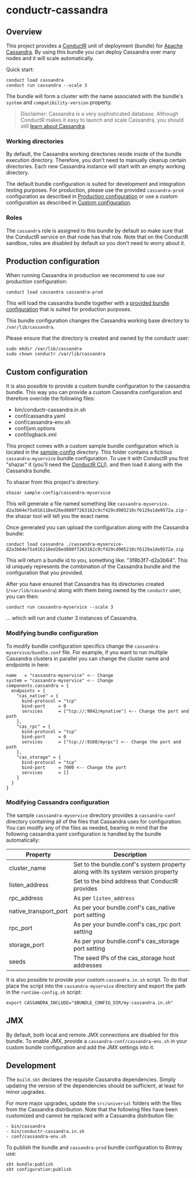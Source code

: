 # conductr-cassandra

## Overview

This project provides a [ConductR](http://conductr.typesafe.com) unit of deployment (bundle) for [Apache Cassandra](http://cassandra.apache.org/). By using this bundle you can deploy Cassandra over many nodes and it will scale automatically.

Quick start:

```
conduct load cassandra
conduct run cassandra --scale 3
```

The bundle will form a cluster with the name associated with the bundle's `system` and `compatibility-version` property.

> Disclaimer: Cassandra is a very sophisticated database. Although ConductR makes it easy to launch and scale Cassandra, you should still [learn about Cassandra](http://www.tutorialspoint.com/cassandra/).

### Working directories

By default, the Cassandra working directories reside inside of the bundle execution directory. Therefore, you don't need to manually cleanup certain directories. Each new Cassandra instance will start with an empty working directory.

The default bundle configuration is suited for development and integration testing purposes. For production, please use the provided `cassandra-prod` configuration as described in [Production configuration](#production-configuration) or use a custom configuration as described in [Custom configuration](#custom-configuration).

### Roles

The `cassandra` role is assigned to this bundle by default so make sure that the ConductR service on that node has that role. Note that on the ConductR sandbox, roles are disabled by default so you don't need to worry about it.

## Production configuration

When running Cassandra in production we recommend to use our production configuration:

```
conduct load cassandra cassandra-prod
```

This will load the cassandra bundle together with a [provided bundle configuration](https://github.com/typesafehub/conductr-cassandra/tree/master/src/universal/bundle-configuration/cassandra-prod) that is suited for production purposes.

This bundle configuration changes the Cassandra working base directory to `/var/lib/cassandra`.

Please ensure that the directory is created and owned by the conductr user:

```
sudo mkdir /var/lib/cassandra
sudo chown conductr /var/lib/cassandra
```

## Custom configuration

It is also possible to provide a custom bundle configuration to the cassandra bundle. This way you can provide a custom Cassandra configuration and therefore override the following files:
- bin/conductr-cassandra.in.sh
- conf/cassandra.yaml
- conf/cassandra-env.sh
- conf/jvm.options
- conf/logback.xml

This project comes with a custom sample bundle configuration which is located in the [sample-config](https://github.com/typesafehub/conductr-cassandra/tree/master/sample-config) directory. This folder contains a fictious `cassandra-myservice` bundle configuration. To use it with ConductR you first "shazar" it (you'll need the [ConductR CLI](https://github.com/typesafehub/conductr-cli#command-line-interface-cli-for-typesafe-conductr)), and then load it along with the Cassandra bundle. 

To shazar from this project's directory:

```
shazar sample-config/cassandra-myservice
```

This will generate a file named something like `cassandra-myservice-d2a3b64e75a916118ed26ed880f7263162c9cf429cd905210cf6129a1de9572a.zip` - the shazar tool will tell you the exact name.

Once generated you can upload the configuration along with the Cassandra bundle:

```
conduct load cassandra ./cassandra-myservice-d2a3b64e75a916118ed26ed880f7263162c9cf429cd905210cf6129a1de9572a.zip
```

This will return a bundle id to you, something like: "3f8b3f7-d2a3b64". This id uniquely represents the combination of the Cassandra bundle and the configuration that you provided.

After you have ensured that Cassandra has its directories created (`/var/lib/cassandra`) along with them being owned by the `conductr` user, you can then:

```
conduct run cassandra-myservice --scale 3
```

... which will run and cluster 3 instances of Cassandra.

### Modifying bundle configuration

To modify bundle configuration specifics change the `cassandra-myservice/bundle.conf` file. For example, if you want to run multiple Cassandra clusters in parallel you can change the cluster name and endpoints in here:

```
name   = "cassandra-myservice" <-- Change
system = "cassandra-myservice" <-- Change
components.cassandra = {
  endpoints = {
    "cas_native" = {
      bind-protocol = "tcp"
      bind-port     = 0
      services      = ["tcp://:9042/mynative"] <-- Change the port and path
    },
    "cas_rpc" = {
      bind-protocol = "tcp"
      bind-port     = 0
      services      = ["tcp://:9160/myrpc"] <-- Change the port and path
    },
    "cas_storage" = {
      bind-protocol = "tcp"
      bind-port     = 7000 <-- Change the port
      services      = []
    }
  }
}
```

### Modifying Cassandra configuration

The sample `casssandra-myservice` directory provides a `cassandra-conf` directory containing all of the files that Cassandra uses for configuration. You can modify any of the files as needed, bearing in mind that the following cassandra.yaml configuration is handled by the bundle automatically:

Property               | Description
-----------------------|------------
cluster_name           | Set to the bundle.conf's system property along with its system version property
listen_address         | Set to the bind address that ConductR provides
rpc_address            | As per `listen_address`
native_transport_port  | As per your bundle.conf's cas_native port setting
rpc_port               | As per your bundle.conf's cas_rpc port setting
storage_port           | As per your bundle.conf's cas_storage port setting
seeds                  | The seed IPs of the cas_storage host addresses

It is also possible to provide your custom `cassandra.in.sh` script. To do that place the script into the `cassandra-myservice` directory and export the path in the `runtime-config.sh` script:

```
export CASSANDRA_INCLUDE="$BUNDLE_CONFIG_DIR/my-cassandra.in.sh"
```

## JMX

By default, both local and remote JMX connections are disabled for this bundle. To enable JMX, provide a `cassandra-conf/cassandra-env.sh` in your custom bundle configuration and add the JMX settings into it.

## Development

The `build.sbt` declares the requisite Cassandra dependencies. Simply updating the version of the dependencies should be sufficient, at least for minor upgrades.

For more major upgrades, update the `src/universal` folders with the files from the Cassandra distribution. Note that the following files have been customized and cannot be replaced with a Cassandra distribution file:

```
- bin/cassandra
- bin/conductr-cassandra.in.sh
- conf/cassandra-env.sh
```

To publish the bundle and `cassandra-prod` bundle configuration to Bintray use:

```
sbt bundle:publish
sbt configuration:publish
```
